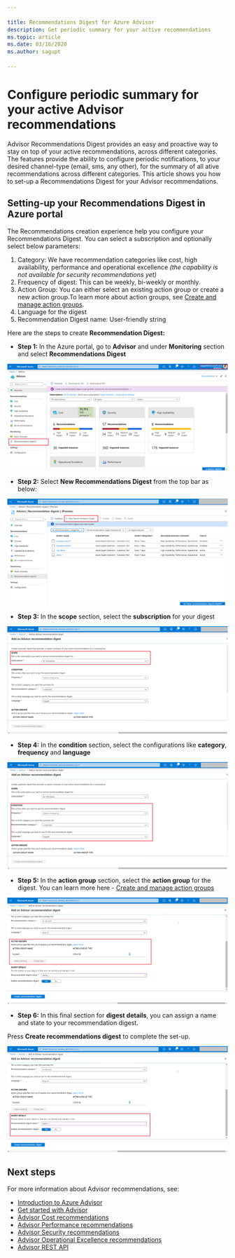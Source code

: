 ```yaml
---

title: Recommendations Digest for Azure Advisor
description: Get periodic summary for your active recommendations
ms.topic: article
ms.date: 03/16/2020
ms.author: sagupt

---
```


# Configure periodic summary for your active Advisor recommendations

Advisor Recommendations Digest provides an easy and proactive way to stay on top of your active recommendations, across different categories. The features provide the ability to configure periodic notifications, to your desired channel-type (email, sms, any other), for the summary of all ative recommendations across different categories.
This article shows you how to set-up a Recommendations Digest for your Advisor recommendations.


## Setting-up your Recommendations Digest in Azure portal

The Recommendations creation experience help you configure your Recommendations Digest. You can select a subscription and optionally select below parameters:
1. Category: We have recommendation categories like cost, high availability, performance and operational excellence *(the capability is not available for security recommendations yet)*
2. Frequency of digest: This can be weekly, bi-weekly or monthly.
3. Action Group: You can either select an existing action group or create a new action group.To learn more about action groups, see [Create and manage action groups](https://docs.microsoft.com/azure/azure-monitor/platform/action-groups).
4. Language for the digest
5. Recommendation Digest name: User-friendly string

Here are the steps to create **Recommendation Digest:**
* **Step 1:** In the Azure portal, go to **Advisor** and under **Monitoring** section and select **Recommendations Digest** 

![Recommendations Digest entry-point](./media/digest-0.png)

* **Step 2:** Select **New Recommendations Digest** from the top bar as below:

![Create recommendations digest](./media/digest-5.png)

* **Step 3:** In the **scope** section, select the **subscription** for your digest

![provide recommendations digest inputs](./media/digest-1.png)

* **Step 4:** In the **condition** section, select the configurations like **category**, **frequency** and **language**

![provide recommendations digest input conditions](./media/digest-2.png)

* **Step 5:** In the **action group** section, select the **action group** for the digest. You can learn more here - [Create and manage action groups](https://docs.microsoft.com/azure/azure-monitor/platform/action-groups)

![provide recommendations digest input action group](./media/digest-3.png)

* **Step 6:** In this final section for **digest details**, you can assign a name and state to your recommendation digest. 

Press **Create recommendations digest** to complete the set-up.

![complete recommendations digest creation](./media/digest-4.png)


## Next steps

For more information about Advisor recommendations, see:
* [Introduction to Azure Advisor](advisor-overview.md)
* [Get started with Advisor](advisor-get-started.md)
* [Advisor Cost recommendations](advisor-cost-recommendations.md)
* [Advisor Performance recommendations](advisor-performance-recommendations.md)
* [Advisor Security recommendations](advisor-security-recommendations.md)
* [Advisor Operational Excellence recommendations](advisor-operational-excellence-recommendations.md)
* [Advisor REST API](https://docs.microsoft.com/rest/api/advisor/)
